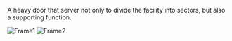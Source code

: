 A heavy door that server not only to divide the facility into sectors, but also a supporting function.

![Frame1](https://user-images.githubusercontent.com/105137450/187078962-c8efe433-7160-4f3f-b47b-fffbf220dfb8.png)
![Frame2](https://user-images.githubusercontent.com/105137450/187078967-af1ee241-c7f5-4135-a3be-f07f344acd97.png)
